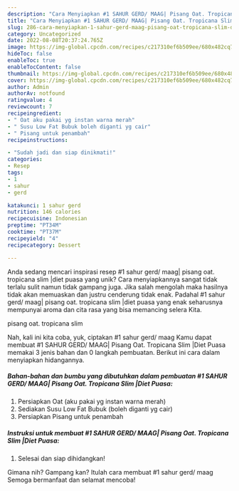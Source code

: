 ```yaml
---
description: "Cara Menyiapkan #1 SAHUR GERD/ MAAG| Pisang Oat. Tropicana Slim |Diet Puasa yang Lezat Sekali"
title: "Cara Menyiapkan #1 SAHUR GERD/ MAAG| Pisang Oat. Tropicana Slim |Diet Puasa yang Lezat Sekali"
slug: 286-cara-menyiapkan-1-sahur-gerd-maag-pisang-oat-tropicana-slim-diet-puasa-yang-lezat-sekali
category: Uncategorized
date: 2022-08-08T20:37:24.765Z
image: https://img-global.cpcdn.com/recipes/c217310ef6b509ee/680x482cq70/1-sahur-gerd-maag-pisang-oat-tropicana-slim-diet-puasa-foto-resep-utama.jpg
hideToc: false
enableToc: true
enableTocContent: false
thumbnail: https://img-global.cpcdn.com/recipes/c217310ef6b509ee/680x482cq70/1-sahur-gerd-maag-pisang-oat-tropicana-slim-diet-puasa-foto-resep-utama.jpg
cover: https://img-global.cpcdn.com/recipes/c217310ef6b509ee/680x482cq70/1-sahur-gerd-maag-pisang-oat-tropicana-slim-diet-puasa-foto-resep-utama.jpg
author: Admin
authorAv: notfound
ratingvalue: 4
reviewcount: 7
recipeingredient:
- " Oat aku pakai yg instan warna merah"
- " Susu Low Fat Bubuk boleh diganti yg cair"
- " Pisang untuk penambah"
recipeinstructions:

- "Sudah jadi dan siap dinikmati!"
categories:
- Resep
tags:
- 1
- sahur
- gerd

katakunci: 1 sahur gerd 
nutrition: 146 calories
recipecuisine: Indonesian
preptime: "PT34M"
cooktime: "PT37M"
recipeyield: "4"
recipecategory: Dessert

---
```





Anda sedang mencari inspirasi resep #1 sahur gerd/ maag| pisang oat. tropicana slim |diet puasa yang unik? Cara menyiapkannya sangat tidak terlalu sulit namun tidak gampang juga. Jika salah mengolah maka hasilnya tidak akan memuaskan dan justru cenderung tidak enak. Padahal #1 sahur gerd/ maag| pisang oat. tropicana slim |diet puasa yang enak seharusnya mempunyai aroma dan cita rasa yang bisa memancing selera Kita.




 pisang oat. tropicana slim 





Nah, kali ini kita coba, yuk, ciptakan #1 sahur gerd/ maag Kamu dapat membuat #1 SAHUR GERD/ MAAG| Pisang Oat. Tropicana Slim |Diet Puasa memakai 3 jenis bahan dan 0 langkah pembuatan. Berikut ini cara dalam menyiapkan hidangannya.

<!--inarticleads1-->

##### Bahan-bahan dan bumbu yang dibutuhkan dalam pembuatan #1 SAHUR GERD/ MAAG| Pisang Oat. Tropicana Slim |Diet Puasa:

1. Persiapkan  Oat (aku pakai yg instan warna merah)
1. Sediakan  Susu Low Fat Bubuk (boleh diganti yg cair)
1. Persiapkan  Pisang untuk penambah




<!--inarticleads2-->

##### Instruksi untuk membuat #1 SAHUR GERD/ MAAG| Pisang Oat. Tropicana Slim |Diet Puasa:


1. Selesai dan siap dihidangkan!



Gimana nih? Gampang kan? Itulah cara membuat #1 sahur gerd/ maag Semoga bermanfaat dan selamat mencoba!
